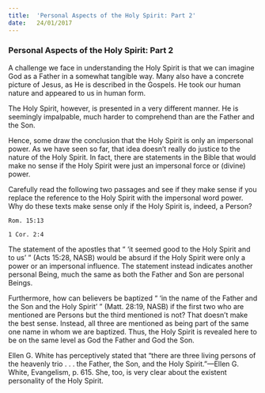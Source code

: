 ```yaml
---
title:  'Personal Aspects of the Holy Spirit: Part 2'
date:   24/01/2017
---
```


### Personal Aspects of the Holy Spirit: Part 2 

A challenge we face in understanding the Holy Spirit is that we can imagine God as a Father in a somewhat tangible way. Many also have a concrete picture of Jesus, as He is described in the Gospels. He took our human nature and appeared to us in human form. 

The Holy Spirit, however, is presented in a very different manner. He is seemingly impalpable, much harder to comprehend than are the Father and the Son. 

Hence, some draw the conclusion that the Holy Spirit is only an impersonal power. As we have seen so far, that idea doesn’t really do justice to the nature of the Holy Spirit. In fact, there are statements in the Bible that would make no sense if the Holy Spirit were just an impersonal force or (divine) power. 

Carefully read the following two passages and see if they make sense if you replace the reference to the Holy Spirit with the impersonal word power. Why do these texts make sense only if the Holy Spirit is, indeed, a Person?

`Rom. 15:13`

`1 Cor. 2:4`

The statement of the apostles that “ ‘it seemed good to the Holy Spirit and to us’ ” (Acts 15:28, NASB) would be absurd if the Holy Spirit were only a power or an impersonal influence. The statement instead indicates another personal Being, much the same as both the Father and Son are personal Beings.

Furthermore, how can believers be baptized “ ‘in the name of the Father and the Son and the Holy Spirit’ ” (Matt. 28:19, NASB) if the first two who are mentioned are Persons but the third mentioned is not? That doesn’t make the best sense. Instead, all three are mentioned as being part of the same one name in whom we are baptized. Thus, the Holy Spirit is revealed here to be on the same level as God the Father and God the Son. 

Ellen G. White has perceptively stated that “there are three living persons of the heavenly trio . . . the Father, the Son, and the Holy Spirit.”—Ellen G. White, Evangelism, p. 615. She, too, is very clear about the existent personality of the Holy Spirit.